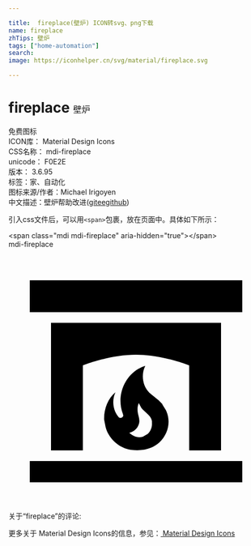 ```yaml
---

title:  fireplace(壁炉) ICON转svg、png下载
name: fireplace
zhTips: 壁炉
tags: ["home-automation"]
search: 
image: https://iconhelper.cn/svg/material/fireplace.svg

---
```


# fireplace  <small style="font-size: 60%;font-weight: 100">壁炉</small>


<div class="detail-page">
<p>
<span><span class="badge-success badge">免费图标</span> </span>
<br/>
<span>
ICON库：
<span class="badge-secondary badge">Material Design Icons</span> 
</span>
<br/>
<span>
CSS名称：
<span class="badge-secondary badge">mdi-fireplace</span> 
</span>
<br/>
<span>
unicode：
<span class="badge-secondary badge">F0E2E</span> 
<copy-btn content='F0E2E' btn-title=""></copy-btn>
<copy-btn :content='String.fromCodePoint(parseInt("F0E2E", 16))' btn-title="复制U"></copy-btn>
</span>
<br/>
<span>
版本：
<span class="badge-secondary badge">3.6.95</span> 
</span><br/><span>标签：<span class="badge-light badge"><router-link to="/tags/home-automation.html">家、自动化</router-link></span></span>
<br/>
<span>图标来源/作者：<span class="badge-light badge">Michael Irigoyen</span></span> 
<br/>
<span class="zh-detail">中文描述：<span class="badge-primary badge">壁炉</span><span class="help-link"><span>帮助改进</span>(<a href="https://gitee.com/liuwave/icon-helper/edit/master/json/material/fireplace.json" target="_blank" rel="noopener noreferrer">gitee</a><a href="https://github.com/liuwave/icon-helper/edit/master/json/material/fireplace.json" target="_blank" rel="noopener noreferrer">github</a></span>)</span><br/>
</p>
</div>
<div class="alert alert-dark">
  <i class="mdi mdi-fireplace mdi-48px"></i>
  <i class="mdi mdi-fireplace mdi-36px"></i>
  <i class="mdi mdi-fireplace mdi-24px"></i>
  <i class="mdi mdi-fireplace mdi-18px"></i>
</div>
<div>
  <p>引入css文件后，可以用<code>&lt;span&gt;</code>包裹，放在页面中。具体如下所示：    
  </p>
  <div class="alert alert-primary" style="font-size: 14px">
    &lt;span class="mdi mdi-fireplace" aria-hidden="true"&gt;&lt;/span&gt;
    <copy-btn content='<span class="mdi mdi-fireplace" aria-hidden="true"></span>'></copy-btn>
  </div>
  <div class="alert alert-secondary">
    <i class="mdi mdi-fireplace"
    style="font-size: 24px"
    aria-hidden="true"></i> mdi-fireplace
    <copy-btn content="mdi-fireplace" btn-title="复制图标名称"></copy-btn>
  </div>
</div>
<div id="svg" class="svg-wrap">
<svg xmlns="http://www.w3.org/2000/svg" viewBox="0 0 24 24"><path d="M22,22H2V20H22V22M22,6H2V3H22V6M20,7V19H17V11C17,11 14.5,10 12,10C9.5,10 7,11 7,11V19H4V7H20M14.5,14.67H14.47L14.81,15.22L14.87,15.34C15.29,16.35 15,17.5 14.21,18.24C13.5,18.9 12.5,19.07 11.58,18.95C10.71,18.84 9.9,18.29 9.45,17.53C9.3,17.3 9.19,17.03 9.13,16.77L9,16.11C8.96,15.15 9.34,14.14 10.06,13.54C9.73,14.26 9.81,15.16 10.3,15.79L10.36,15.87C10.44,15.94 10.55,15.97 10.64,15.92C10.73,15.89 10.8,15.8 10.8,15.7L10.76,15.56C10.23,14.17 10.68,12.55 11.79,11.63C12.1,11.38 12.5,11.15 12.87,11.05C12.46,11.87 12.61,12.93 13.25,13.57L14.14,14.3L14.5,14.67M13.11,17.44V17.44C13.37,17.2 13.53,16.8 13.5,16.44V16.25C13.38,15.65 12.85,15.46 12.5,15L12.26,14.55C12.13,14.85 12.12,15.13 12.17,15.46C12.23,15.8 12.37,16.09 12.29,16.44C12.2,16.83 11.9,17.22 11.37,17.35C11.67,17.64 12.15,17.87 12.64,17.71L13.11,17.44Z" /></svg>
</div>
<detail full-name='mdi-fireplace'></detail>
<div>
<p>关于“fireplace”的评论:</p>
</div>
<Vssue title="关于“fireplace”的评论" ></Vssue>    
<div><p>更多关于 Material Design Icons的信息，参见：<a target="_blank" href="https://iconhelper.cn/material.html"> Material Design Icons</a>
</p></div>
